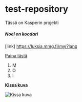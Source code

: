 # test-repository
Tässä on Kasperin projekti
##### Noel on koodari
[link] https://luksia.mmg.fi/my/?lang

<a href="https://www.example.com/my great page">Paina tästä</a>

1. M
2. O
3. I

**Kissa kuva**

![Kissa kuva](https://trac.cc.jyu.fi/projects/npo/attachment/wiki/Lapsylintu/Vaihe3/lintu.png)
